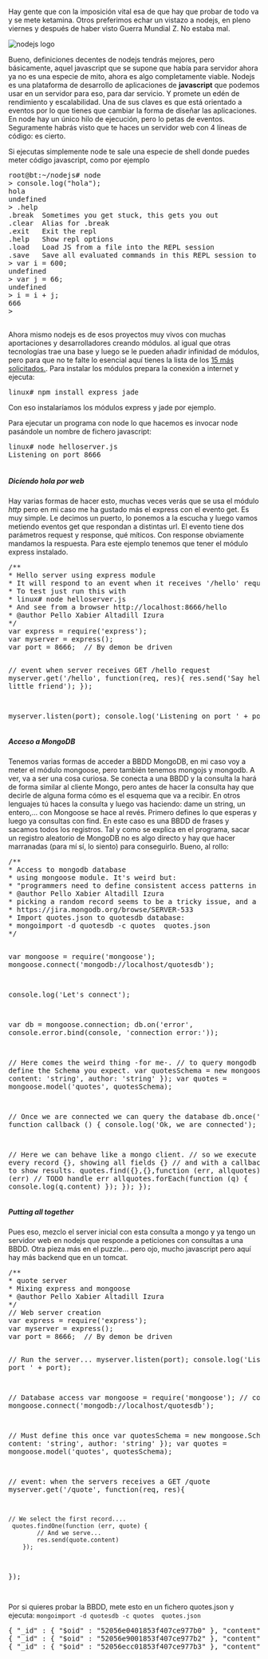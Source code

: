 <p>
Hay gente que con la imposición vital esa de que hay que probar de todo va y se mete ketamina.
Otros preferimos echar un vistazo a nodejs, en pleno viernes y después de haber visto Guerra Mundial Z.
No estaba mal.
</p>
<img src="http://upload.wikimedia.org/wikipedia/commons/6/67/NodeJS.png" title="nodejs logo" alt="nodejs logo" />
<p>Bueno, definiciones  decentes de nodejs tendrás mejores, pero básicamente, aquel javascript que se supone que había para servidor ahora ya no es una especie de mito, ahora es algo completamente viable. Nodejs es una plataforma de desarrollo de aplicaciones de <b>javascript</b> que podemos usar en un servidor para eso, para dar servicio. Y promete un edén de rendimiento y escalabilidad. Una de sus claves
es que está orientado a eventos por lo que tienes que cambiar la forma de diseñar las aplicaciones. En node hay un único hilo de ejecución, pero lo petas de eventos. Seguramente habrás visto que te haces un servidor web con 4 líneas de código: es cierto.
</p>

<p>Si ejecutas simplemente node te sale una especie de shell donde puedes meter código javascript,
como por ejemplo</p>
<pre class="brush: js">
root@bt:~/nodejs# node
> console.log("hola");
hola
undefined
> .help
.break	Sometimes you get stuck, this gets you out
.clear	Alias for .break
.exit	Exit the repl
.help	Show repl options
.load	Load JS from a file into the REPL session
.save	Save all evaluated commands in this REPL session to a file
> var i = 600;
undefined
> var j = 66;
undefined
> i = i + j;
666
> 

</pre>

<p>Ahora mismo nodejs es de esos proyectos muy vivos con muchas aportaciones y desarrolladores creando módulos. al igual que otras tecnologías trae una base y luego se le pueden añadir infinidad de módulos, pero para
que no te falte lo esencial aquí tienes la lista de los <a href="https://nodejsmodules.org/">15 más solicitados.</a>. Para instalar los módulos prepara la conexión a internet y ejecuta:</p>
<pre class="brush: bash">
linux# npm install express jade
</pre>

<p>Con eso instalaríamos los módulos express y jade por ejemplo.</p>

<p>Para ejecutar un programa con node lo que hacemos es invocar node pasándole un nombre
de fichero javascript:</p>
<pre class="brush: bash">
linux# node helloserver.js 
Listening on port 8666

</pre>

<h5>Dicíendo hola por web</h5>
<p>
Hay varias formas de hacer esto, muchas veces verás que se usa el módulo <em>http</em> pero en mi caso
me ha gustado más el express con el evento get. Es muy simple. Le decimos un puerto, lo ponemos a la escucha y luego vamos metiendo eventos get que respondan a distintas url. El evento tiene dos parámetros
request y response, qué míticos. Con response obviamente mandamos la respuesta. Para este ejemplo
tenemos que tener el módulo express instalado.
</p>
<pre class="brush: js">
/**
* Hello server using express module
* It will respond to an event when it receives '/hello' request
* To test just run this with
* linux# node helloserver.js
* And see from a browser http://localhost:8666/hello
* @author Pello Xabier Altadill Izura
*/
var express = require('express');
var myserver = express();
var port = 8666;  // By demon be driven

// event when server receives GET /hello request
myserver.get('/hello', function(req, res){
	res.send('Say hello to my little friend');
});

myserver.listen(port);
console.log('Listening on port ' + port);
</pre>

<h5>Acceso a MongoDB</h5>
<p>
Tenemos varias formas de acceder a BBDD MongoDB, en mi caso voy a meter el módulo mongoose, pero también
tenemos mongojs y mongodb. A ver, va a ser una cosa curiosa. Se conecta a una BBDD y la consulta la hará
de forma similar al cliente Mongo, pero antes de hacer la consulta hay que decirle de alguna forma cómo es
el esquema que va a recibir. En otros lenguajes tú haces la consulta y luego vas haciendo: dame un string, un entero,... con Mongoose se hace al revés. Primero defines lo que esperas y luego ya consultas con find. En este caso es una BBDD de frases y sacamos todos los registros. Tal y como se explica en el programa, sacar un registro aleatorio de MongoDB no es algo directo y hay que hacer marranadas (para mí sí, lo siento) para conseguirlo. Bueno, al rollo:
</p>
<pre class="brush: js">
/**
* Access to mongodb database
* using mongoose module. It's weird but:
* "programmers need to define consistent access patterns in their own programs."
* @author Pello Xabier Altadill Izura
* picking a random record seems to be a tricky issue, and a feature request is pending yet:
* https://jira.mongodb.org/browse/SERVER-533
* Import quotes.json to quotesdb database:
* mongoimport -d quotesdb -c quotes  quotes.json
*/

var mongoose = require('mongoose');
mongoose.connect('mongodb://localhost/quotesdb');

console.log('Let\'s connect');

var db = mongoose.connection;
db.on('error', console.error.bind(console, 'connection error:'));

// Here comes the weird thing -for me-.
// to query mongodb you've to define the Schema you expect.
var quotesSchema = new mongoose.Schema({ content: 'string', author: 'string' });
var quotes = mongoose.model('quotes', quotesSchema);

// Once we are connected we can query the database
db.once('open', function callback () {
  console.log('Ok, we are connected');

  // Here we can behave like a mongo client.
  // so we execute a find on every record {}, showing all fields {}
  // and with a callback function to show results.
  quotes.find({},{},function (err, allquotes) {
  	//if (err) // TODO handle err
  	allquotes.forEach(function (q) {
				  	console.log(q.content)
  				});
	});
});
</pre>

<h5>Putting all together</h5>
<p>
Pues eso, mezclo el server inicial con esta consulta a mongo y ya tengo un servidor web en nodejs
que responde a peticiones con consultas a una BBDD. Otra pieza más en el puzzle... pero ojo, mucho
javascript pero aquí hay más backend que en un tomcat.
</p>
<pre class="brush: js">
/**
* quote server
* Mixing express and mongoose
* @author Pello Xabier Altadill Izura
*/
// Web server creation
var express = require('express');
var myserver = express();
var port = 8666;  // By demon be driven

// Run the server...
myserver.listen(port);
console.log('Listening on port ' + port);

// Database access
var mongoose = require('mongoose');
// connection
mongoose.connect('mongodb://localhost/quotesdb');

// Must define this once
var quotesSchema = new mongoose.Schema({ content: 'string', author: 'string' });
var quotes = mongoose.model('quotes', quotesSchema);

// event: when the servers receives a GET /quote
myserver.get('/quote', function(req, res){

	// We select the first record....
 	 quotes.findOne(function (err, quote) {
  			// And we serve...
			res.send(quote.content)
		});

});

</pre>

<p>
Por si quieres probar la BBDD, mete esto en un fichero quotes.json y ejecuta:
<code>mongoimport -d quotesdb -c quotes  quotes.json</code>
</p>
<pre class="brush: js">
{ "_id" : { "$oid" : "52056e0401853f407ce977b0" }, "content" : "I am your father", "author" : "Darth Vader" }
{ "_id" : { "$oid" : "52056e9001853f407ce977b2" }, "content" : "Why so serious?", "author" : "The Joker" }
{ "_id" : { "$oid" : "52056ecc01853f407ce977b3" }, "content" : "I find your lack of faith disturbing", "author" : "Darth Vader" }

</pre>
